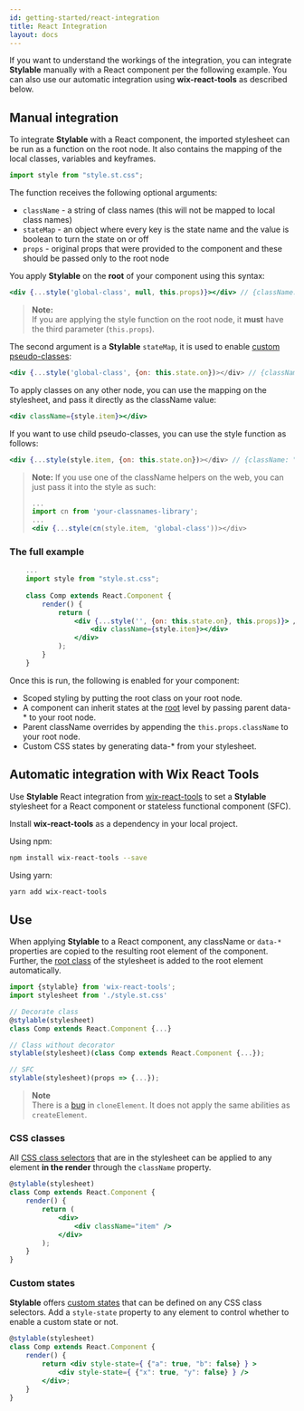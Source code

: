 ```yaml
---
id: getting-started/react-integration
title: React Integration
layout: docs
---
```


If you want to understand the workings of the integration, you can integrate **Stylable** manually with a React component per the following example. You can also use our automatic integration using **wix-react-tools** as described below.

## Manual integration 

To integrate **Stylable** with a React component, the imported stylesheet can be run as a function on the root node. It also contains the mapping of the local classes, variables and keyframes. 

```jsx
import style from "style.st.css";
```

The function receives the following optional arguments:

* `className` - a string of class names (this will not be mapped to local class names)
* `stateMap` - an object where every key is the state name and the value is boolean to turn the state on or off
* `props` - original props that were provided to the component and these should be passed only to the root node

You apply **Stylable** on the **root** of your component using this syntax:
```jsx
<div {...style('global-class', null, this.props)}></div> // {className: "global-class namespace--root"}
```
> **Note:**  
> If you are applying the style function on the root node, it **must** have the third parameter (`this.props`). 

The second argument is a **Stylable** `stateMap`, it is used to enable [custom pseudo-classes](../references/pseudo-classes.md):
```jsx
<div {...style('global-class', {on: this.state.on})></div> // {className: "global-class", "data-namespace-on": true}
```

To apply classes on any other node, you can use the mapping on the stylesheet, and pass it directly as the className value:
```jsx
<div className={style.item}></div>
```

If you want to use child pseudo-classes, you can use the style function as follows:
```jsx
<div {...style(style.item, {on: this.state.on})></div> // {className: "namespace--item", "data-namespace-on": true}
```
> **Note:** 
> If you use one of the className helpers on the web, you can just pass it into the style as such:
> ```jsx
> ...
> import cn from 'your-classnames-library';
> ...
> <div {...style(cn(style.item, 'global-class'))></div> 
> ```

### The full example

```jsx
    ...  
    import style from "style.st.css";
    
    class Comp extends React.Component {
        render() {
            return (
                <div {...style('', {on: this.state.on}, this.props)}> // third parameter required
                    <div className={style.item}></div>
                </div>
            );
        }
    }
```

Once this is run, the following is enabled for your component:
* Scoped styling by putting the root class on your root node. 
* A component can inherit states at the [root](references/root) level by passing parent data-* to your root node.
* Parent className overrides by appending the `this.props.className` to your root node.
* Custom CSS states by generating data-* from your stylesheet.
 
## Automatic integration with Wix React Tools

Use **Stylable** React integration from [wix-react-tools](https://github.com/wix/wix-react-tools) to set a **Stylable** stylesheet for a React component or stateless functional component (SFC).


Install **wix-react-tools** as a dependency in your local project.

Using npm:
```bash
npm install wix-react-tools --save
```

Using yarn:
```bash
yarn add wix-react-tools
```

## Use

When applying **Stylable** to a React component, any className or `data-*` properties are copied to the resulting root element of the component. Further, the [root class](../references/root.md) of the stylesheet is added to the root element automatically.

```jsx 
import {stylable} from 'wix-react-tools';
import stylesheet from './style.st.css'

// Decorate class
@stylable(stylesheet)
class Comp extends React.Component {...}

// Class without decorator
stylable(stylesheet)(class Comp extends React.Component {...});

// SFC
stylable(stylesheet)(props => {...});
```

> **Note**  
> There is a [bug](https://github.com/wix/wix-react-tools/issues/107) in `cloneElement`. It does not apply the same abilities as `createElement`.

### CSS classes

All [CSS class selectors](../references/class-selectors.md) that are in the stylesheet can be applied to any element **in the render** through the `className` property.

```jsx 
@stylable(stylesheet)
class Comp extends React.Component {
    render() {
        return (
            <div>
                <div className="item" />
            </div>
        );
    }
}
```

### Custom states

**Stylable** offers [custom states](../references/pseudo-classes.md) that can be defined on any CSS class selectors. Add a `style-state` property to any element to control whether to enable a custom state or not.  

```jsx 
@stylable(stylesheet)
class Comp extends React.Component {
    render() {
        return <div style-state={ {"a": true, "b": false} } >
            <div style-state={ {"x": true, "y": false} } />
        </div>;
    }
}
```
